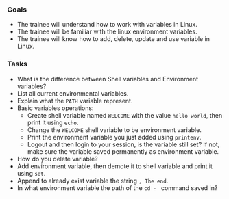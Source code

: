 ### Goals
- The trainee will understand how to work with variables in Linux.
- The trainee will be familiar with the linux environment variables.
- The trainee will know how to add, delete, update and use variable in Linux.

### Tasks
- What is the difference between Shell variables and Environment variables?
- List all current environmental variables.
- Explain what the `PATH` variable represent.
- Basic variables operations: 
  - Create shell variable named `WELCOME` with the value `hello world`, then print it using `echo`.
  - Change the `WELCOME` shell variable to be environment variable.
  - Print the environment variable you just added using `printenv`.
  - Logout and then login to your session, is the variable still set?
  If not, make sure the variable saved permanently as environment variable.
- How do you delete variable?
- Add environment variable, then demote it to shell variable and print it using `set`.
- Append to already exist variable the string `, The end`.
- In what environment variable the path of the `cd - ` command saved in? 